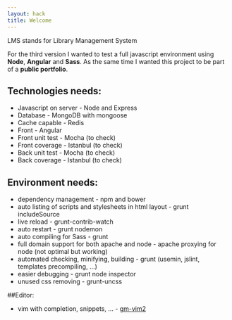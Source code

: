 ```yaml
---
layout: hack
title: Welcome
---
```


LMS stands for Library Management System

For the third version I wanted to test a full javascript environment using **Node**, **Angular** and **Sass**. As the same time I wanted this project to be part of a **public portfolio**.

## Technologies needs:
* Javascript on server - Node and Express
* Database - MongoDB with mongoose
* Cache capable - Redis
* Front - Angular
* Front unit test - Mocha (to check)
* Front coverage - Istanbul (to check)
* Back unit test - Mocha (to check)
* Back coverage - Istanbul (to check)

## Environment needs:
* dependency management - npm and bower
* auto listing of scripts and stylesheets in html layout - grunt includeSource
* live reload - grunt-contrib-watch
* auto restart - grunt nodemon
* auto compiling for Sass - grunt
* full domain support for both apache and node - apache proxying for node (not optimal but working)
* automated checking, minifying, building - grunt (usemin, jslint, templates precompiling, ...)
* easier debugging - grunt node inspector
* unused css removing - grunt-uncss

##Editor:
* vim with completion, snippets, ... - [gm-vim2](https://github.com/gmoulin/gm-vim2)

